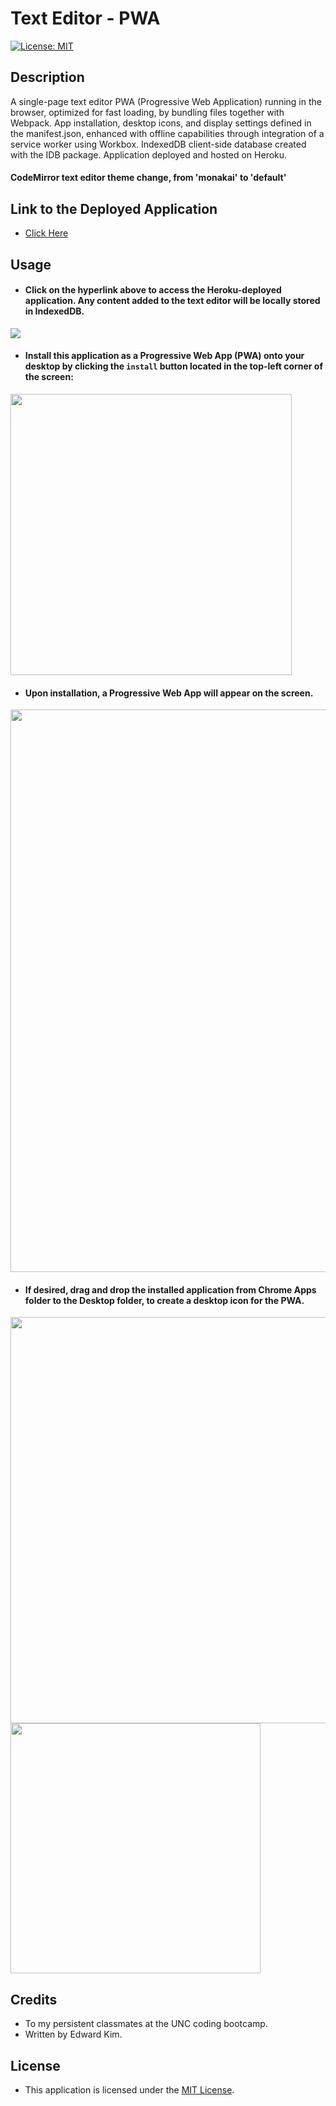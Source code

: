 # Text Editor - PWA
[![License: MIT](https://img.shields.io/badge/License-MIT-yellow.svg)](https://opensource.org/licenses/MIT)

## Description
A single-page text editor PWA (Progressive Web Application) running in the browser, optimized for fast loading, by bundling files together with Webpack. App installation, desktop icons, and display settings defined in the manifest.json, enhanced with offline capabilities through integration of a service worker using Workbox. IndexedDB client-side database created with the IDB package. Application deployed and hosted on Heroku.
#### CodeMirror text editor theme change, from 'monakai' to 'default'
 
## Link to the Deployed Application
* [Click Here](https://eddyk15501-text-editor-pwa-5351c1a7bdca.herokuapp.com/)

## Usage
* #### Click on the hyperlink above to access the Heroku-deployed application. Any content added to the text editor will be locally stored in IndexedDB.

<img src="https://user-images.githubusercontent.com/88423414/274439993-274f1f45-ab61-44dc-9a7f-bbc9b6c346d6.png" />

* #### Install this application as a Progressive Web App (PWA) onto your desktop by clicking the `install` button located in the top-left corner of the screen:

<img width="450px" src="https://user-images.githubusercontent.com/88423414/274441354-ca6e5e92-6c22-4e37-a65d-339e07be3abd.png" />

* #### Upon installation, a Progressive Web App will appear on the screen.

<img width="900px" src="https://user-images.githubusercontent.com/88423414/274442948-09e13ee9-695e-4822-88e6-0a60f2c8771a.png" />

* #### If desired, drag and drop the installed application from Chrome Apps folder to the Desktop folder, to create a desktop icon for the PWA.

<img width="650px" src="https://user-images.githubusercontent.com/88423414/274442411-154d9b2e-b051-43f4-81af-b142b8bd4372.png" />

<img width="400px" src="https://user-images.githubusercontent.com/88423414/274442422-bbe36193-8296-48d6-9715-b0e105574946.png" />

## Credits
* To my persistent classmates at the UNC coding bootcamp.
* Written by Edward Kim.

## License
* This application is licensed under the [MIT License](./LICENSE).
